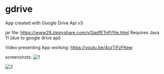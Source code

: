 # gdrive
App created with Google Drive Api v3

jar file:
https://www29.zippyshare.com/v/SadfETnP/file.html
Requires Java 11 (due to google drive api)

Video presenting App working:
https://youtu.be/4xzTiFzFKew


screenshots:
![1](https://i.ibb.co/Zxj6t2Y/Bez-tytu-u.jpg)

![2](https://i.ibb.co/ctp3Zr7/Bez-tytu-u2.jpg)
